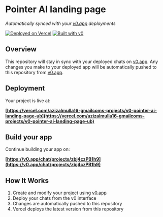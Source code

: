 # Pointer AI landing page

*Automatically synced with your [v0.app](https://v0.app) deployments*

[![Deployed on Vercel](https://img.shields.io/badge/Deployed%20on-Vercel-black?style=for-the-badge&logo=vercel)](https://vercel.com/azizalmulla16-gmailcoms-projects/v0-pointer-ai-landing-page-ub)
[![Built with v0](https://img.shields.io/badge/Built%20with-v0.app-black?style=for-the-badge)](https://v0.app/chat/projects/zbj4czPB1h9)

## Overview

This repository will stay in sync with your deployed chats on [v0.app](https://v0.app).
Any changes you make to your deployed app will be automatically pushed to this repository from [v0.app](https://v0.app).

## Deployment

Your project is live at:

**[https://vercel.com/azizalmulla16-gmailcoms-projects/v0-pointer-ai-landing-page-ub](https://vercel.com/azizalmulla16-gmailcoms-projects/v0-pointer-ai-landing-page-ub)**

## Build your app

Continue building your app on:

**[https://v0.app/chat/projects/zbj4czPB1h9](https://v0.app/chat/projects/zbj4czPB1h9)**

## How It Works

1. Create and modify your project using [v0.app](https://v0.app)
2. Deploy your chats from the v0 interface
3. Changes are automatically pushed to this repository
4. Vercel deploys the latest version from this repository